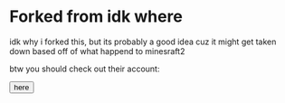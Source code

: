 <h1>Forked from idk where</h1>
<p>idk why i forked this, but its probably a good idea cuz it might get taken down based off of what happend to minesraft2</p>
<p>btw you should check out their account:</p><button onclick="alert('redirecting!');window.location.href='https://github.com/minesraft4';"> here</button>
